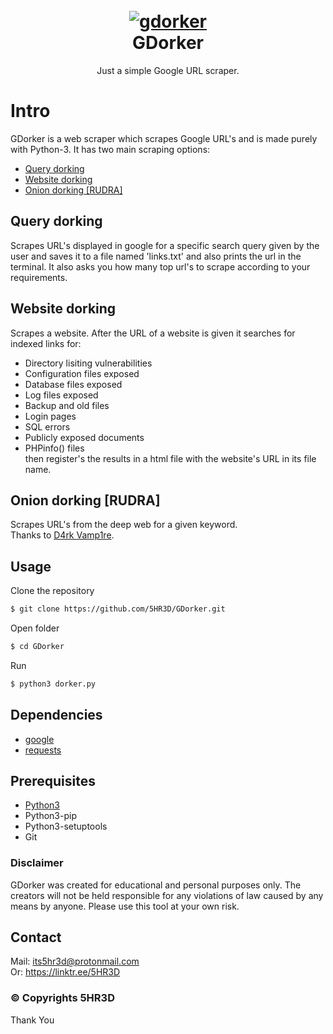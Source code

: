 <h1 align="center">
  <br>
  <a href="https://github.com/5HR3D/GDorker"><img src="https://github.com/5HR3D/GDorker/blob/main/screenshot.png" alt="gdorker"></a>
  <br>
  GDorker
  </h1>
<p align="center">Just a simple Google URL scraper.</p>

# Intro
GDorker is a web scraper which scrapes Google URL's and is made purely with Python-3. It has two main scraping options:
- <a href="https://github.com/5HR3D/GDorker#query-dorking">Query dorking</a>
- <a href="https://github.com/5HR3D/GDorker#website-dorking">Website dorking</a>
- <a href="https://github.com/5HR3D/GDorker#darkweb-dorking-rudra">Onion dorking [RUDRA]</a>

## Query dorking
Scrapes URL's displayed in google for a specific search query given by the user and saves it to a file  named 'links.txt' and also prints the url in the  terminal. It also asks you how many top url's to scrape according to your requirements.

## Website dorking
Scrapes a website. After the URL of a website is given it searches for indexed links for:
- Directory lisiting vulnerabilities
- Configuration files exposed
- Database files exposed
- Log files exposed
- Backup and old files
- Login pages
- SQL errors
- Publicly exposed documents
- PHPinfo() files<br>
then register's the  results in a html file with the website's URL in its file name.

## Onion dorking [RUDRA]
Scrapes URL's from the deep web for a given keyword.<br>Thanks to <a href="https://github.com/d4rk-vamp1re/">D4rk Vamp1re</a>.

## Usage

Clone the repository
```sh
$ git clone https://github.com/5HR3D/GDorker.git
```
Open folder
```sh
$ cd GDorker
```
Run
```sh
$ python3 dorker.py
```

## Dependencies
- <a href="https://pypi.org/project/google/">google</a> 
- <a href="https://pypi.org/project/requests/">requests</a>

## Prerequisites
- <a href="https://www.python.org/download/releases/3.0/">Python3</a>
- Python3-pip
- Python3-setuptools
- Git

### Disclaimer 
GDorker was created for educational and personal purposes only. The creators will not be held responsible for any violations of law caused by any means by anyone. Please use this tool at your own risk.

## Contact
Mail: its5hr3d@protonmail.com <br>
Or: https://linktr.ee/5HR3D

### © Copyrights 5HR3D
Thank You
